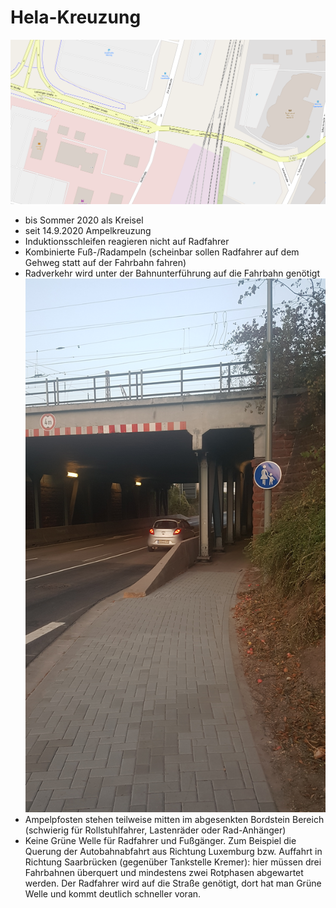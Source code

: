 # Hela-Kreuzung
![Karte Hela-Kreuzung](media/map-Hela-Kreuzung.png)

- bis Sommer 2020 als Kreisel
- seit 14.9.2020 Ampelkreuzung
- Induktionsschleifen reagieren nicht auf Radfahrer
- Kombinierte Fuß-/Radampeln (scheinbar sollen Radfahrer auf dem Gehweg statt auf der Fahrbahn fahren)
- Radverkehr wird unter der Bahnunterführung auf die Fahrbahn genötigt
![Radweg-Ende-Lothringerstr](media/20200917_193635.jpg)
- Ampelpfosten stehen teilweise mitten im abgesenkten Bordstein Bereich (schwierig für Rollstuhlfahrer, Lastenräder oder Rad-Anhänger)
- Keine Grüne Welle für Radfahrer und Fußgänger. Zum Beispiel die Querung der Autobahnabfahrt aus Richtung Luxemburg bzw. Auffahrt in Richtung Saarbrücken (gegenüber Tankstelle Kremer): hier müssen drei Fahrbahnen überquert und mindestens zwei Rotphasen abgewartet werden. Der Radfahrer wird auf die Straße genötigt, dort hat man Grüne Welle und kommt deutlich schneller voran.

